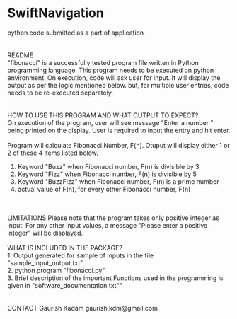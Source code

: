 # SwiftNavigation  
python code submitted as a part of application  
<br />
<br />
README  
 "fibonacci" is a successfully tested program file written in Python programming language. This program needs to be executed on python environment. On execution, code will ask user for input. It will display the output as per the logic mentioned below. but, for multiple user entries, code needs to be re-executed separately.   
 <br />
 <br />
HOW TO USE THIS PROGRAM AND WHAT OUTPUT TO EXPECT?  
On execution of the program, user will see message "Enter a number " being printed on the display. User is required to input the entry and hit enter.  
<br /> 
Program will calculate Fibonacci Number, F(n). Otuput will display either 1 or 2 of these 4 items listed below.  
1. Keyword "Buzz" when Fibonacci number, F(n) is divisible by 3  
2. Keyword "Fizz" when Fibonacci number, F(n) is divisible by 5  
3. Keyword "BuzzFizz" when Fibonacci number, F(n) is a prime number  
4. actual value of F(n), for every other Fibonacci number, F(n)  
<br />
<br />
LIMITATIONS  
Please note that the program takes only positive integer as input. For any other input values, a message "Please enter a positive integer" will be displayed.  
<br />
<br />
WHAT IS INCLUDED IN THE PACKAGE?<br />
1. Output generated for sample of inputs in the file "sample_input_output.txt"<br />
2. python program "fibonacci.py"<br />
3. Brief description of the important Functions used in the programming is given in "software_documentation.txt""<br />
<br />
<br />
CONTACT  
Gaurish Kadam  
gaurish.kdm@gmail.com  


